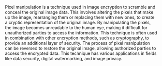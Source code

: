 Pixel manipulation is a technique used in image encryption to scramble and conceal the original image data. This involves altering the pixels that make up the image, rearranging them or replacing them with new ones, to create a cryptic representation of the original image. By manipulating the pixels, the image becomes unreadable to the human eye, making it difficult for unauthorized parties to access the information. This technique is often used in combination with other encryption methods, such as cryptography, to provide an additional layer of security. The process of pixel manipulation can be reversed to restore the original image, allowing authorized parties to access the encrypted data. This technique has various applications in fields like data security, digital watermarking, and image privacy.
